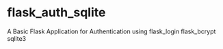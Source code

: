 # flask_auth_sqlite

A Basic Flask Application for Authentication using flask_login flask_bcrypt sqlite3
